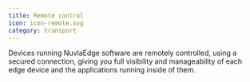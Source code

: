 ```yaml
---
title: Remote control	
icon: icon-remote.svg
category: transport
---
```


Devices running NuvlaEdge software are remotely controlled, using a secured connection, giving you full visibility and manageability of each edge device and the applications running inside of them. 